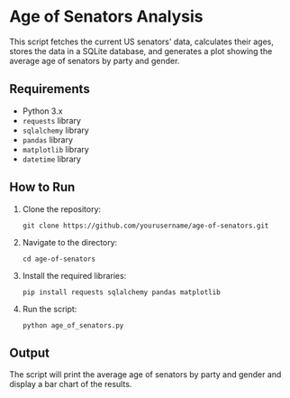 # Age of Senators Analysis

This script fetches the current US senators' data, calculates their ages, stores the data in a SQLite database, and generates a plot showing the average age of senators by party and gender.

## Requirements

- Python 3.x
- `requests` library
- `sqlalchemy` library
- `pandas` library
- `matplotlib` library
- `datetime` library
## How to Run

1. Clone the repository:
    ```
    git clone https://github.com/yourusername/age-of-senators.git
    ```
2. Navigate to the directory:
    ```
    cd age-of-senators
    ```
3. Install the required libraries:
    ```
    pip install requests sqlalchemy pandas matplotlib
    ```
4. Run the script:
    ```
    python age_of_senators.py
    ```

## Output

The script will print the average age of senators by party and gender and display a bar chart of the results.
